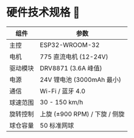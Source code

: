 # **硬件技术规格** 📐

| 组件          | 参数                          |
|---------------|-------------------------------|
| 主控          | ESP32-WROOM-32                |
| 电机          | 775 直流电机 (12-24V)         |
| 驱动模块       | DRV8871 (3.6A 峰值)           |
| 电源          | 24V 锂电池 (3000mAh 最小)     |
| 通信          | Wi-Fi / 蓝牙 4.0              |
| 球速范围       | 30 - 150 km/h                |
| 旋转控制       | 上旋 (±900 RPM) / 下旋 / 侧旋 |
| 球仓容量       | 50 标准网球                  |
